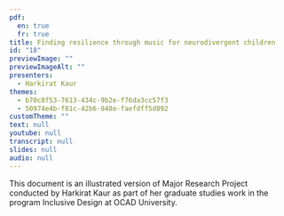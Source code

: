 ```yaml
---
pdf:
  en: true
  fr: true
title: Finding resilience through music for neurodivergent children
id: "18"
previewImage: ""
previewImageAlt: ""
presenters:
  - Harkirat Kaur
themes:
  - b70c8f53-7613-434c-9b2e-f76da3cc57f3
  - 50974e4b-f81c-42b6-848e-faefdff5d892
customTheme: ""
text: null
youtube: null
transcript: null
slides: null
audio: null
---
```

This document is an illustrated version of Major Research Project conducted by Harkirat Kaur as part of her graduate studies work in the program Inclusive Design at OCAD University.
